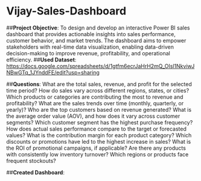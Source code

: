 # Vijay-Sales-Dashboard
##**Project Objective**: To design and develop an interactive Power BI sales dashboard that provides actionable insights into sales performance, customer behavior, and market trends. The dashboard aims to empower stakeholders with real-time data visualization, enabling data-driven decision-making to improve revenue, profitability, and operational efficiency.
##**Used Dataset**: https://docs.google.com/spreadsheets/d/1gtfm6ecrJaHrH2mQ_OIsl1NkviwJNBwGTq_1JYnddFE/edit?usp=sharing

##**Questions**: 
What are the total sales, revenue, and profit for the selected time period?
How do sales vary across different regions, states, or cities?
Which products or categories are contributing the most to revenue and profitability?
What are the sales trends over time (monthly, quarterly, or yearly)?
Who are the top customers based on revenue generated?
What is the average order value (AOV), and how does it vary across customer segments?
Which customer segment has the highest purchase frequency?
How does actual sales performance compare to the target or forecasted values?
What is the contribution margin for each product category?
Which discounts or promotions have led to the highest increase in sales?
What is the ROI of promotional campaigns, if applicable?
Are there any products with consistently low inventory turnover?
Which regions or products face frequent stockouts?

##**Created Dashboard**: 
